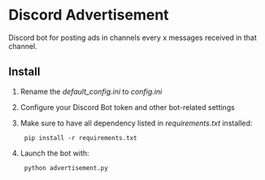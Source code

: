 # Discord Advertisement
Discord bot for posting ads in channels every x messages received in that channel.  

## Install
1. Rename the *default_config.ini* to *config.ini*
2. Configure your Discord Bot token and other bot-related settings
3. Make sure to have all dependency listed in *requirements.txt* installed:

        pip install -r requirements.txt
    
4. Launch the bot with:
        
        python advertisement.py
